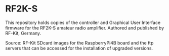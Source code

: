 # RF2K-S
This repository holds copies of the controller and Graphical User Interface firmware for the RF2K-S amateur radio amplifier.
Authored and published by RF-Kit, Germany.

Source: RF-Kit SDcard images for the RaspberryPi4B board and the ftp servers that can be accessed for the installation of upgraded versions. 
